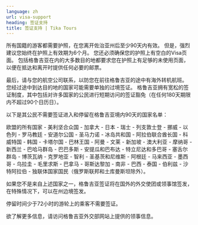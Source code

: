 ```yaml
---
language: zh
url: visa-support
heading: 签证支持
title: 签证支持 | Tika Tours
---
```

<div class="row content-row"><!-- 896 (1)-->
<div class="col-xs-12"><!-- 1240 -->

所有国籍的游客都需要护照，在您离开佐治亚州后至少90天内有效。 但是，强烈建议您始终在护照上有效期为6个月。 您还必须确保您的护照上有空白的Visa页面。 包括格鲁吉亚在内的大多数目的地都要求您在护照上有足够的未使用页面，以便在抵达和离开时提供任何必要的邮票。

最后，请与您的航空公司联系，以防您在前往格鲁吉亚的途中有海外转机航班。 您经过途中到达目的地的国家可能需要单独的过境签证。 格鲁吉亚拥有宽松的签证制度，其中包括对许多国家的公民进行短期访问的签证豁免（在任何180天期限内不超过90个日历日）。

以下是其公民不需要签证进入和停留在格鲁吉亚境内90天的国家名单：

欧盟的所有国家 \- 美利坚合众国 \- 加拿大 \- 日本 \- 瑞士 \- 列支敦士登 \- 挪威 \- 以色列 \- 罗马教廷 \- 安道尔公国 \- 圣马力诺
\- 冰岛共和国 \- 阿拉伯联合酋长国 \- 科威特国 \- 韩国 \- 卡塔尔国 \- 巴林王国 \- 阿曼 \- 文莱 \- 新加坡 \- 澳大利亚 \-
摩纳哥 \- 新西兰 \- 巴哈马群岛 \- 巴巴多斯 \- 安提瓜和巴布达 \- 特立尼达和多巴哥 \- 塞舌尔群岛 \- 博茨瓦纳 \- 克罗地亚 \- 智利
\- 圣基茨和尼维斯 \- 阿根廷 \- 马来西亚 \- 墨西哥 \- 乌拉圭 \- 毛里求斯 \- 巴拿马 \- 哥斯达黎加 \- 南非 \- 巴西 \- 泰国
\- 伯利兹 \- 沙特阿拉伯 \- 独联体国家国民（俄罗斯联邦和土库曼斯坦除外）。

如果您不是来自上述国家之一，格鲁吉亚签证将在国外的外交使团或领事馆签发，在特殊情况下，可以在州边境签发。

停留时间少于72小时的游轮上的乘客不需要签证。

欲了解更多信息，请访问格鲁吉亚外交部网站上提供的领事信息。

</div>

</div>

